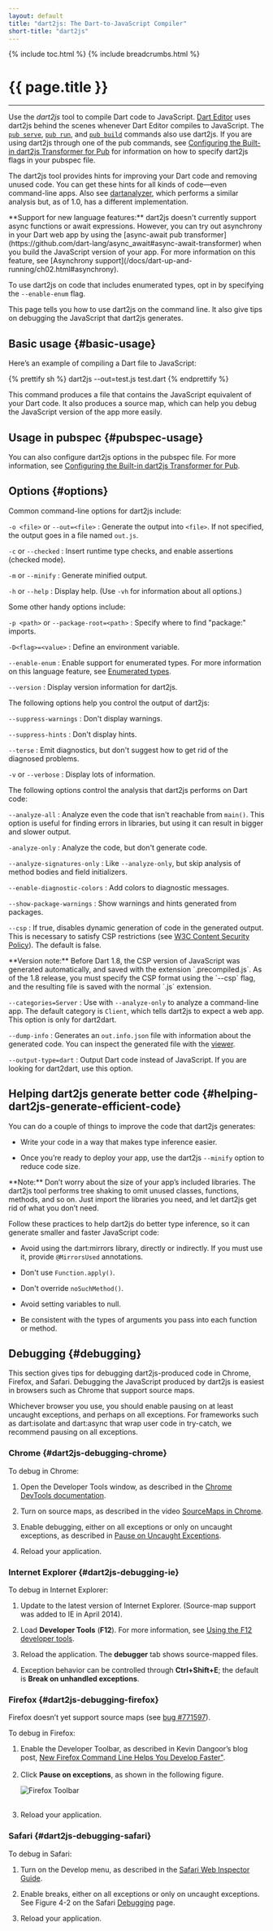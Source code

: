 ```yaml
---
layout: default
title: "dart2js: The Dart-to-JavaScript Compiler"
short-title: "dart2js"
---
```


{% include toc.html %}
{% include breadcrumbs.html %}

# {{ page.title }} 

---
Use the _dart2js_ tool to compile Dart code to JavaScript.
[Dart Editor](/tools/editor/) uses dart2js behind the scenes whenever Dart
Editor compiles to JavaScript. The [`pub serve`](/tools/pub/cmd/pub-serve.html),
[`pub run`](/tools/pub/cmd/pub-run.html), and
[`pub build`](/tools/pub/cmd/pub-build.html) commands also use dart2js.
If you are using dart2js through one of the pub commands, see [Configuring
the Built-in dart2js Transformer for Pub](/tools/pub/dart2js-transformer.html)
for information on how to specify dart2js flags in your pubspec file.

The dart2js tool provides hints for improving your Dart code and removing
unused code. You can get these hints for all kinds of code—even command-line
apps. Also see [dartanalyzer](/tools/analyzer/),
which performs a similar analysis but, as of 1.0,
has a different implementation.

<aside class="alert alert-info" markdown="1">
**Support for new language features:**
dart2js doesn't currently support async functions or await expressions.
However, you can try out asynchrony in your Dart web app by using the
[async-await pub transformer](https://github.com/dart-lang/async_await#async-await-transformer)
when you build the JavaScript version of your app.
For more information on this feature, see
[Asynchrony support](/docs/dart-up-and-running/ch02.html#asynchrony).

To use dart2js on code that includes enumerated types, opt in by specifying
the `--enable-enum` flag.
</aside>

This page tells you how to use dart2js on the command line. It also give tips
on debugging the JavaScript that dart2js generates.

## Basic usage {#basic-usage}

Here’s an example of compiling a Dart file to JavaScript:

{% prettify sh %}
dart2js --out=test.js test.dart
{% endprettify %}

This command produces a file that contains the JavaScript equivalent of your
Dart code. It also produces a source map, which can help you debug the
JavaScript version of the app more easily.

## Usage in pubspec {#pubspec-usage}

You can also configure dart2js options in the pubspec file.
For more information, see
[Configuring the Built-in dart2js Transformer for
Pub](/tools/pub/dart2js-transformer.html).

## Options {#options}

Common command-line options for dart2js include:

`-o <file>` or `--out=<file>`
: Generate the output into `<file>`. If not specified,
  the output goes in a file named `out.js`.
            
`-c` or `--checked`
: Insert runtime type checks, and enable assertions (checked mode).

`-m` or `--minify`
: Generate minified output.

`-h` or `--help`
: Display help. (Use `-vh` for information about all options.)

Some other handy options include:

`-p <path>` or `--package-root=<path>`
: Specify where to find "package:" imports.

`-D<flag>=<value>`
: Define an environment variable.

`--enable-enum`
: Enable support for enumerated types. For more information on this
  language feature, see
  [Enumerated types](/docs/dart-up-and-running/ch02.html#enumerated-types).

`--version`
: Display version information for dart2js.

The following options help you control the output of dart2js:

`--suppress-warnings`
: Don't display warnings.

`--suppress-hints`
: Don't display hints.

`--terse`
: Emit diagnostics, but don't suggest how to get rid of the diagnosed problems.

`-v` or `--verbose`
: Display lots of information.

The following options control the analysis that dart2js performs on Dart code:

`--analyze-all`
: Analyze even the code that isn't reachable from `main()`. This option
  is useful for finding errors in libraries, but using it can result in
  bigger and slower output.

`-analyze-only`
: Analyze the code, but don't generate code.

`--analyze-signatures-only`
: Like `--analyze-only`, but skip analysis of method bodies and field
  initializers.

`--enable-diagnostic-colors`
: Add colors to diagnostic messages.  

`--show-package-warnings`
: Show warnings and hints generated from packages.

`--csp`
: If true, disables dynamic generation of code in the generated output.
  This is necessary to satisfy CSP restrictions
  (see [W3C Content Security Policy](http://www.w3.org/TR/CSP/)).
  The default is false.

<aside class="alert alert-info" markdown="1">
**Version note:** Before Dart 1.8, the CSP version of JavaScript was generated
automatically, and saved with the extension `.precompiled.js`.
As of the 1.8 release, you must specify the CSP format using the `--csp` flag,
and the resulting file is saved with the normal `.js` extension.
</aside>

`--categories=Server`
: Use with `--analyze-only` to analyze a command-line app. The default
  category is `Client`, which tells dart2js to expect a web app. This option is only for dart2dart.

`--dump-info`
: Generates an `out.info.json` file with information about the generated code.
  You can inspect the generated file with the [viewer](http://dart-lang.github.io/dump-info-visualizer/build/web/viewer.html). 

`--output-type=dart`
: Output Dart code instead of JavaScript. If you are looking for dart2dart, use this option.    

## Helping dart2js generate better code {#helping-dart2js-generate-efficient-code}
            
You can do a couple of things to improve the code that dart2js generates:

* Write your code in a way that makes type inference easier.

* Once you’re ready to deploy your app, use the dart2js `--minify` option to
  reduce code size.

<aside class="alert alert-info" markdown="1">
**Note:**
Don’t worry about the size of your app’s included libraries. The dart2js tool
performs tree shaking to omit unused classes, functions, methods, and so on.
Just import the libraries you need, and let dart2js get rid of what you don’t
need.
</aside>

Follow these practices to help dart2js do better type inference, so it can generate smaller and faster JavaScript code:

* Avoid using the dart:mirrors library, directly or indirectly.  If you must
  use it, provide `@MirrorsUsed` annotations.

* Don't use `Function.apply()`.

* Don't override `noSuchMethod()`.

* Avoid setting variables to null.

* Be consistent with the types of arguments you pass into each function or
  method.

## Debugging {#debugging}
          
This section gives tips for debugging dart2js-produced code in Chrome, Firefox,
and Safari. Debugging the JavaScript produced by dart2js is easiest in
browsers such as Chrome that support source maps.

Whichever browser you use, you should enable pausing on at least
uncaught exceptions, and perhaps on all exceptions. For frameworks such
as dart:isolate and dart:async that wrap user code in try-catch, we
recommend pausing on all exceptions.
      
### Chrome {#dart2js-debugging-chrome}

To debug in Chrome:

1. Open the Developer Tools window, as described in the
   [Chrome DevTools documentation](https://developer.chrome.com/devtools/index).

2. Turn on source maps, as described in the video
   [SourceMaps in Chrome](http://bit.ly/YugIUY).

3. Enable debugging, either on all exceptions or only on uncaught exceptions,
   as described in [Pause on Uncaught
   Exceptions](https://developer.chrome.com/devtools/docs/javascript-debugging#pause-on-uncaught-exceptions).

4. Reload your application.
            
### Internet Explorer {#dart2js-debugging-ie}

To debug in Internet Explorer:

1. Update to the latest version of Internet Explorer. (Source-map support
   was added to IE in April 2014).

2. Load **Developer Tools** (**F12**). For more information, see
   [Using the F12 developer tools](http://msdn.microsoft.com/library/ie/bg182326(v=vs.85)).

3. Reload the application. The **debugger** tab shows source-mapped files.

4. Exception behavior can be controlled through **Ctrl+Shift+E**;
   the default is **Break on unhandled exceptions**.

### Firefox {#dart2js-debugging-firefox}

Firefox doesn’t yet support source maps (see [bug #771597](https://bugzilla.mozilla.org/show_bug.cgi?id=771597)).

To debug in Firefox:

<ol>
<li>Enable the Developer Toolbar, as described in Kevin Dangoor’s blog post,
   <a href="https://hacks.mozilla.org/2012/08/new-firefox-command-line-helps-you-develop-faster/">New Firefox Command Line Helps You Develop
   Faster"</a>.<br /><br /></li>
            
<li>Click <strong>Pause on exceptions</strong>, as shown in the
   following figure.<br /></li>
            
<img src="/tools/images/daur_0408.png" alt="Firefox Toolbar"><br /><br />

<li>Reload your application.</li>
</ol>

### Safari {#dart2js-debugging-safari}

To debug in Safari:

1. Turn on the Develop menu, as described in the [Safari Web Inspector Guide](https://developer.apple.com/library/safari/documentation/AppleApplications/Conceptual/Safari_Developer_Guide/GettingStarted/GettingStarted.html#//apple_ref/doc/uid/TP40007874-CH2-SW1).

2. Enable breaks, either on all exceptions or only on uncaught exceptions. See Figure 4-2 on the Safari [Debugging](https://developer.apple.com/library/safari/documentation/AppleApplications/Conceptual/Safari_Developer_Guide/Debugger/Debugger.html#//apple_ref/doc/uid/TP40007874-CH5-SW1) page.

3. Reload your application.
